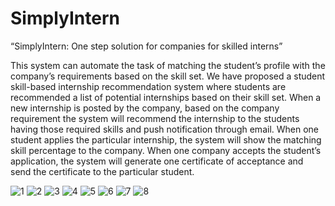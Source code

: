 # SimplyIntern

“SimplyIntern:
One step solution for companies for skilled interns”

This system can automate the task of matching the student’s profile with the company’s requirements based on the skill set. We have proposed a student skill-based internship recommendation system where students are recommended a list of potential internships based on their skill set. When a new internship is posted by the company, based on the company requirement the system will recommend the internship to the students having those required skills and push notification through email. When one student applies the particular internship, the system will show the matching skill percentage to the company. When one company accepts the student’s application, the system will generate one certificate of acceptance and send the certificate to the particular student.


![1](https://user-images.githubusercontent.com/64839430/234046980-92d23250-5df5-4ed6-bacf-41826b9b22ab.png)
![2](https://user-images.githubusercontent.com/64839430/234046985-9af5254c-25cc-466b-b904-e91c4d5b307f.png)
![3](https://user-images.githubusercontent.com/64839430/234046950-b616ff86-dbf1-4256-9d11-7eb729e55647.png)
![4](https://user-images.githubusercontent.com/64839430/234046961-eacb8b5e-23d8-424f-b7ee-86f0337f9bef.png)
![5](https://user-images.githubusercontent.com/64839430/234046966-431798ea-c08a-4e82-b06c-352d2217300a.png)
![6](https://user-images.githubusercontent.com/64839430/234046969-c0e17ceb-279f-4fb9-b73f-4ecb0a6d9ffd.png)
![7](https://user-images.githubusercontent.com/64839430/234046974-9eef0b6f-66f8-4e20-add8-7e2e15ab205c.png)
![8](https://user-images.githubusercontent.com/64839430/234046977-b247e130-7c3c-4f50-8d8a-2122cab34cbe.png)
